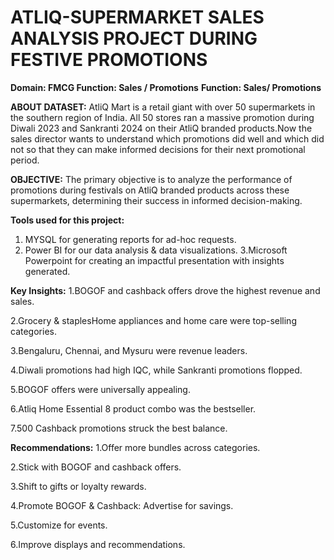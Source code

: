 # ATLIQ-SUPERMARKET SALES ANALYSIS PROJECT DURING FESTIVE PROMOTIONS
**Domain: FMCG Function: Sales / Promotions**
**Function: Sales/ Promotions**

**ABOUT DATASET:** AtliQ Mart is a retail giant with over 50 supermarkets in the southern region of India. All 50 stores ran a massive promotion during Diwali 2023 and Sankranti 2024 on their AtliQ branded products.Now the sales director wants to understand which promotions did well and which did not so that they can make informed decisions for their next promotional period.

**OBJECTIVE:** The primary objective is to analyze the performance of promotions during festivals on AtliQ branded products across these supermarkets, determining their success in informed decision-making.

**Tools used for this project:** 
1. MYSQL for generating reports for ad-hoc requests.
2. Power BI for our data analysis & data visualizations.
3.Microsoft Powerpoint for creating an impactful presentation with insights generated. 

**Key Insights:**
1.BOGOF and cashback offers drove the highest revenue and sales.

2.Grocery & staplesHome appliances and home care were top-selling categories.

3.Bengaluru, Chennai, and Mysuru were revenue leaders.

4.Diwali promotions had high IQC, while Sankranti promotions flopped.

5.BOGOF offers were universally appealing.

6.Atliq Home Essential 8 product combo was the bestseller.

7.500 Cashback promotions struck the best balance.

**Recommendations:**
1.Offer more bundles across categories.

2.Stick with BOGOF and cashback offers.

3.Shift to gifts or loyalty rewards.

4.Promote BOGOF & Cashback: Advertise for savings.

5.Customize for events.

6.Improve displays and recommendations.










